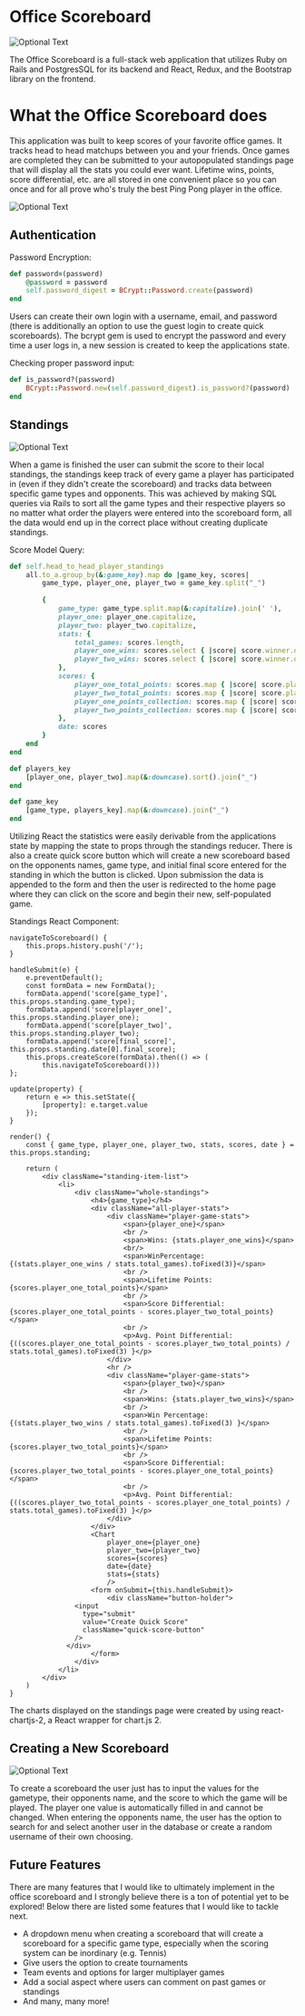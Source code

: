 # Office Scoreboard

![Optional Text](./read_me_images/home_page_2.png)

The Office Scoreboard is a full-stack web application that utilizes Ruby on Rails and PostgresSQL for its backend and React, Redux, and the Bootstrap library on the frontend. 

# What the Office Scoreboard does

This application was built to keep scores of your favorite office games. It tracks head to head matchups between you and your friends. Once games are completed they can be submitted to your autopopulated standings page that will display all the stats you could ever want. Lifetime wins, points, score differential, etc. are all stored in one convenient place so you can once and for all prove who's truly the best Ping Pong player in the office.  

![Optional Text](./read_me_images/score_board_1.png)

## Authentication 

Password Encryption:

```ruby
def password=(password)
	@password = password
	self.password_digest = BCrypt::Password.create(password)
end
```

Users can create their own login with a username, email, and password (there is additionally an option to use the guest login to create quick scoreboards). The bcrypt gem is used to encrypt the password and every time a user logs in, a new session is created to keep the applications state. 


Checking proper password input:

```ruby 
def is_password?(password)
	BCrypt::Password.new(self.password_digest).is_password?(password)
end
```

## Standings

![Optional Text](./read_me_images/standings.png)

When a game is finished the user can submit the score to their local standings, the standings keep track of every game a player has participated in (even if they didn't create the scoreboard) and tracks data between specific game types and opponents. This was achieved by making SQL queries via Rails to sort all the game types and their respective players so no matter what order the players were entered into the scoreboard form, all the data would end up in the correct place without creating duplicate standings. 

Score Model Query: 

```ruby
def self.head_to_head_player_standings
	all.to_a.group_by(&:game_key).map do |game_key, scores|
		game_type, player_one, player_two = game_key.split("_")
		
		{
			game_type: game_type.split.map(&:capitalize).join(' '),
			player_one: player_one.capitalize,
			player_two: player_two.capitalize,
			stats: {
				total_games: scores.length,
				player_one_wins: scores.select { |score| score.winner.downcase == player_one }.length,
				player_two_wins: scores.select { |score| score.winner.downcase == player_two }.length,
			},
			scores: {
				player_one_total_points: scores.map { |score| score.player_one.downcase == player_one ? score.player_one_score : score.player_two_score }.reduce(:+),
				player_two_total_points: scores.map { |score| score.player_two.downcase == player_two ? score.player_two_score : score.player_one_score }.reduce(:+),
				player_one_points_collection: scores.map { |score| score.player_one.downcase == player_one ? score.player_one_score : score.player_two_score },
				player_two_points_collection: scores.map { |score| score.player_two.downcase == player_two ? score.player_two_score : score.player_one_score }
			},
			date: scores
		}
	end
end

def players_key
	[player_one, player_two].map(&:downcase).sort().join("_")
end

def game_key
	[game_type, players_key].map(&:downcase).join("_")
end
```

Utilizing React the statistics were easily derivable from the applications state by mapping the state to props through the standings reducer. 
There is also a create quick score button which will create a new scoreboard based on the opponents names, game type, and initial final score entered for the standing in which the button is clicked. Upon submission the data is appended to the form and then the user is redirected to the home page where they can click on the score and begin their new, self-populated game.

Standings React Component:

```JSX
navigateToScoreboard() {
	this.props.history.push('/');
}

handleSubmit(e) {
	e.preventDefault();
	const formData = new FormData();
	formData.append('score[game_type]', this.props.standing.game_type);
	formData.append('score[player_one]', this.props.standing.player_one);
	formData.append('score[player_two]', this.props.standing.player_two);
	formData.append('score[final_score]', this.props.standing.date[0].final_score);
	this.props.createScore(formData).then(() => (
		this.navigateToScoreboard()))
};

update(property) {
	return e => this.setState({
		[property]: e.target.value
	});
}

render() {
	const { game_type, player_one, player_two, stats, scores, date } = this.props.standing;

	return (
		<div className="standing-item-list">
			<li>
				<div className="whole-standings">
					<h4>{game_type}</h4>
					<div className="all-player-stats">
						<div className="player-game-stats">
							<span>{player_one}</span>
							<br />
							<span>Wins: {stats.player_one_wins}</span>
							<br/>
							<span>WinPercentage: {(stats.player_one_wins / stats.total_games).toFixed(3)}</span>
							<br />
							<span>Lifetime Points: {scores.player_one_total_points}</span>
							<br />
							<span>Score Differential: {scores.player_one_total_points - scores.player_two_total_points}</span>
							<br />
							<p>Avg. Point Differential: {((scores.player_one_total_points - scores.player_two_total_points) / stats.total_games).toFixed(3) }</p>
						</div>
						<hr />
						<div className="player-game-stats">
							<span>{player_two}</span>
							<br />
							<span>Wins: {stats.player_two_wins}</span>
							<br />					
							<span>Win Percentage: {(stats.player_two_wins / stats.total_games).toFixed(3) }</span>
							<br />					
							<span>Lifetime Points: {scores.player_two_total_points}</span>
							<br />
							<span>Score Differential: {scores.player_two_total_points - scores.player_one_total_points}</span>
							<br />
							<p>Avg. Point Differential: {((scores.player_two_total_points - scores.player_one_total_points) / stats.total_games).toFixed(3) }</p>
						</div>
					</div>
					<Chart 
						player_one={player_one}
						player_two={player_two}
						scores={scores}
						date={date}
						stats={stats}
						/>
					<form onSubmit={this.handleSubmit}>
						<div className="button-holder">
	            <input
	              type="submit"
	              value="Create Quick Score"
	              className="quick-score-button"
	            />
	          </div>
					</form>
				</div>
			</li>
		</div>
	)
}
```

The charts displayed on the standings page were created by using react-chartjs-2, a React wrapper for chart.js 2.

## Creating a New Scoreboard

![Optional Text](./read_me_images/create_board.png)

To create a scoreboard the user just has to input the values for the gametype, their opponents name, and the score to which the game will be played. The player one value is automatically filled in and cannot be changed. When entering the opponents name, the user has the option to search for and select another user in the database or create a random username of their own choosing. 

## Future Features

There are many features that I would like to ultimately implement in the office scoreboard and I strongly believe there is a ton of potential yet to be explored! Below there are listed some features that I would like to tackle next. 

- A dropdown menu when creating a scoreboard that will create a scoreboard for a specific game type, especially when the scoring system can be inordinary (e.g. Tennis)
- Give users the option to create tournaments
- Team events and options for larger multiplayer games
- Add a social aspect where users can comment on past games or standings
- And many, many more!

